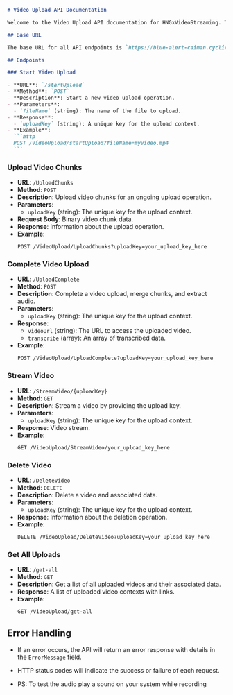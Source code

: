 ````markdown
# Video Upload API Documentation

Welcome to the Video Upload API documentation for HNGxVideoStreaming. This API allows you to manage video uploads, transcriptions, and streaming. Below are the available endpoints and their descriptions.

## Base URL

The base URL for all API endpoints is `https://blue-alert-caiman.cyclic.cloud/`.

## Endpoints

### Start Video Upload

- **URL**: `/startUpload`
- **Method**: `POST`
- **Description**: Start a new video upload operation.
- **Parameters**:
  - `fileName` (string): The name of the file to upload.
- **Response**:
  - `uploadKey` (string): A unique key for the upload context.
- **Example**:
  ```http
  POST /VideoUpload/startUpload?fileName=myvideo.mp4
  ```
````

### Upload Video Chunks

- **URL**: `/UploadChunks`
- **Method**: `POST`
- **Description**: Upload video chunks for an ongoing upload operation.
- **Parameters**:
  - `uploadKey` (string): The unique key for the upload context.
- **Request Body**: Binary video chunk data.
- **Response**: Information about the upload operation.
- **Example**:
  ```http
  POST /VideoUpload/UploadChunks?uploadKey=your_upload_key_here
  ```

### Complete Video Upload

- **URL**: `/UploadComplete`
- **Method**: `POST`
- **Description**: Complete a video upload, merge chunks, and extract audio.
- **Parameters**:
  - `uploadKey` (string): The unique key for the upload context.
- **Response**:
  - `videoUrl` (string): The URL to access the uploaded video.
  - `transcribe` (array): An array of transcribed data.
- **Example**:
  ```http
  POST /VideoUpload/UploadComplete?uploadKey=your_upload_key_here
  ```

### Stream Video

- **URL**: `/StreamVideo/{uploadKey}`
- **Method**: `GET`
- **Description**: Stream a video by providing the upload key.
- **Parameters**:
  - `uploadKey` (string): The unique key for the upload context.
- **Response**: Video stream.
- **Example**:
  ```http
  GET /VideoUpload/StreamVideo/your_upload_key_here
  ```

### Delete Video

- **URL**: `/DeleteVideo`
- **Method**: `DELETE`
- **Description**: Delete a video and associated data.
- **Parameters**:
  - `uploadKey` (string): The unique key for the upload context.
- **Response**: Information about the deletion operation.
- **Example**:
  ```http
  DELETE /VideoUpload/DeleteVideo?uploadKey=your_upload_key_here
  ```

### Get All Uploads

- **URL**: `/get-all`
- **Method**: `GET`
- **Description**: Get a list of all uploaded videos and their associated data.
- **Response**: A list of uploaded video contexts with links.
- **Example**:
  ```http
  GET /VideoUpload/get-all
  ```

## Error Handling

- If an error occurs, the API will return an error response with details in the `ErrorMessage` field.
- HTTP status codes will indicate the success or failure of each request.

- PS: To test the audio play a sound on your system while recording
